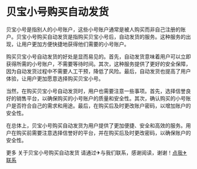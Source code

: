 # 贝宝小号购买自动发货

贝宝小号是指别人的小号账户，这些小号账户通常是被人购买而非自己注册的账户。贝宝小号购买自动发货是指购买贝宝小号后，自动发货的服务。这种服务的出现，让用户更加方便快捷地获得他们需要的小号账户。

购买贝宝小号自动发货的好处是显而易见的。首先，自动发货意味着用户可以立即获得所需的小号账户，不需要等待时间。其次，这种服务提供了更好的安全保障，因为自动发货过程中不需要人工干预，降低了风险。最后，自动发货也提高了用户体验，让用户更加愿意选择购买贝宝小号。

当然，在购买贝宝小号自动发货时，用户也需要注意一些事项。首先，选择信誉良好的销售平台，以确保购买的小号账户的质量和安全性。其次，确认购买的小号账户是否符合自己的需求和用途。最后，在购买后及时更改账户密码，以增加账户的安全性。

在总体上，贝宝小号购买自动发货为用户提供了更加便捷、安全和高效的服务。用户在购买前需要注意选择信誉好的平台，并在购买后及时更改密码，以确保账户的安全性。

更多 关于贝宝小号购买自动发货 请通过✈与我们联系，感谢阅读，谢谢！[点我✈联系](https://w.k02.cc)